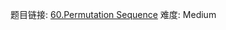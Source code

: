 题目链接: [60.Permutation Sequence][1]
难度: Medium



[1]: https://leetcode.com/problems/permutation-sequence/